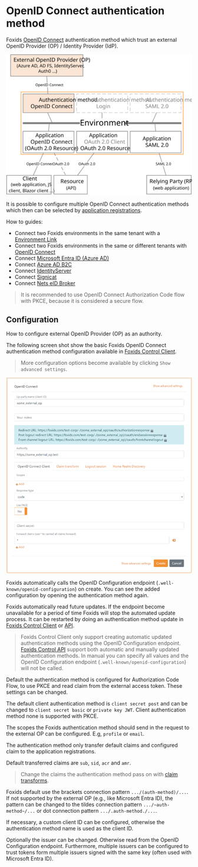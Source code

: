﻿# OpenID Connect authentication method

Foxids [OpenID Connect](https://openid.net/specs/openid-connect-core-1_0.html) authentication method which trust an external OpenID Provider (OP) / Identity Provider (IdP).

![Foxids OpenID Connect authentication method](images/connections-auth-method-oidc.svg)

It is possible to configure multiple OpenID Connect authentication methods which then can be selected by [application registrations](connections.md#application-registration).

How to guides:

- Connect two Foxids environments in the same tenant with a [Environment Link](howto-environmentlink-foxids.md)
- Connect two Foxids environments in the same or different tenants with [OpenID Connect](howto-oidc-foxids.md)
- Connect [Microsoft Entra ID (Azure AD)](auth-method-howto-oidc-azure-ad.md) 
- Connect [Azure AD B2C](auth-method-howto-oidc-azure-ad-b2c.md) 
- Connect [IdentityServer](auth-method-howto-oidc-identityserver.md)
- Connect [Signicat](auth-method-howto-oidc-signicat.md)
- Connect [Nets eID Broker](auth-method-howto-oidc-nets-eid-broker.md)

> It is recommended to use OpenID Connect Authorization Code flow with PKCE, because it is considered a secure flow.

## Configuration
How to configure external OpenID Provider (OP) as an authority.

The following screen shot show the basic Foxids OpenID Connect authentication method configuration available in [Foxids Control Client](control.md#foxids-control-client).

> More configuration options become available by clicking `Show advanced settings`.

![Configure OpenID Connect](images/configure-oidc-auth-method.png)

Foxids automatically calls the OpenID Configuration endpoint (`.well-known/openid-configuration`) on create. You can see the added configuration by opening the authentication method again.

Foxids automatically read future updates. If the endpoint become unavailable for a period of time Foxids will stop the automated update process. It can be restarted by doing an authentication method update in [Foxids Control Client](control.md#foxids-control-client) or [API](control.md#foxids-control-api).

> Foxids Control Client only support creating automatic updated authentication methods using the OpenID Configuration endpoint. [Foxids Control API](control.md#foxids-control-api) support both automatic and manually updated authentication methods. In manual you can specify all values and the OpenID Configuration endpoint (`.well-known/openid-configuration`) will not be called.

Default the authentication method is configured for Authorization Code Flow, to use PKCE and read claim from the external access token. These settings can be changed.

The default client authentication method is `client secret post` and can be changed to `client secret basic` or `private key JWT`. Client authentication method none is supported with PKCE.

The scopes the Foxids authentication method should send in the request to the external OP can be configured. E.g, `profile` or `email`.

The authentication method only transfer default claims and configured claim to the application registrations. 

Default transferred claims are `sub`, `sid`, `acr` and `amr`.

> Change the claims the authentication method pass on with [claim transforms](claim-transform.md).

Foxids default use the brackets connection pattern `.../(auth-method)/...`. If not supported by the external OP (e.g., like Microsoft Entra ID), the pattern can be changed to the tildes connection pattern `.../~auth-method~/...` or dot connection pattern `.../.auth-method./...`.

If necessary, a custom client ID can be configured, otherwise the authentication method name is used as the client ID.

Optionally the issuer can be changed. Otherwise read from the OpenID Configuration endpoint. Furthermore, multiple issuers can be configured to trust tokens form multiple issuers signed with the same key (often used with Microsoft Entra ID).
